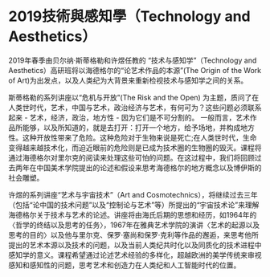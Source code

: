 # 2019技術與感知學（Technology and Aesthetics）
2019年春季由贝尔纳·斯蒂格勒和许煜任教的 “技术与感知学”（Technology and Aesthetics）高研班将以海德格尔的“论艺术作品的本源”(The Origin of the Work of Art)为出发点，以及人类纪为大背景来重新检视技术与感知学之间的关系。

斯蒂格勒的系列讲座以“危机与开放”(The Risk and the Open) 为主题，质问了在人类世时代，艺术，中国与艺术，政治经济与艺术，有何可为？这些问题必须联系起来 - 艺术，经济，政治，地方性 - 因为它们是不可分割的。 一般而言，艺术作品所能够，以及所知道的，就是去打开：打开一个地方，给予场地，并构成地方性。这种开放性带来了危险。这种危险对于生物来说是死亡;在人类世时代，生命变得越来越技术化，而迫近眼前的危险则是已成为技术圈的生物圈的毁灭。课程将通过海德格尔对里尔克的阅读来处理这些可怕的问题。在这过程中，我们将回顾过去两年在中国美术学院提出的论述和假设来思考海德格尔的地方概念以及博伊斯的社会雕塑。

许煜的系列讲座“艺术与宇宙技术”（Art and Cosmotechnics），将继续过去三年（包括“论中国的技术问题”以及“控制论与艺术”等）所提出的“宇宙技术论”来理解海德格尔关于技术与艺术的论述。讲座将由海氏后期的思想和经历，如1964年的〈哲学的终结以及思考的任务〉，1967年在雅典艺术学院的演讲〈艺术的起源以及思考的目的〉以及他与里尔克、保罗·塞尚和保罗·克利等作品的邂逅，来思考他所提出的艺术本源以及技术的问题，以及当前人类纪共时化以及同质化的技术进程中感知学的意义。课程希望通过论述艺术经验的多样化，超越欧洲的美学传统来审视感知和感知性的问题，思考艺术和创造力在人类纪和人工智能时代的位置。



